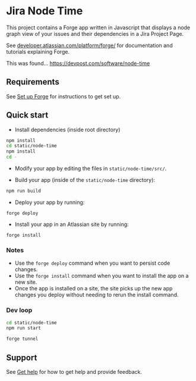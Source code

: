 # Jira Node Time

This project contains a Forge app written in Javascript that displays a node graph view of your issues and their dependencies in a Jira Project Page.

See [developer.atlassian.com/platform/forge/](https://developer.atlassian.com/platform/forge) for documentation and tutorials explaining Forge.

This was found...
https://devpost.com/software/node-time

## Requirements

See [Set up Forge](https://developer.atlassian.com/platform/forge/set-up-forge/) for instructions to get set up.

## Quick start
- Install dependencies (inside root directory)

```sh
npm install
cd static/node-time
npm install
cd -
```

- Modify your app by editing the files in `static/node-time/src/`.

- Build your app (inside of the `static/node-time` directory):
```sh
npm run build
```

- Deploy your app by running:
```
forge deploy
```

- Install your app in an Atlassian site by running:
```
forge install
```

### Notes
- Use the `forge deploy` command when you want to persist code changes.
- Use the `forge install` command when you want to install the app on a new site.
- Once the app is installed on a site, the site picks up the new app changes you deploy without needing to rerun the install command.

### Dev loop

```sh
cd static/node-time
npm run start
```

```sh
forge tunnel
```

## Support

See [Get help](https://developer.atlassian.com/platform/forge/get-help/) for how to get help and provide feedback.


